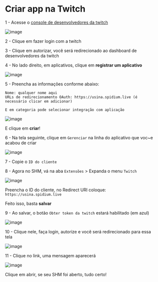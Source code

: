 # Criar app na Twitch

1 - Acesse o [console de desenvolvedores da twitch](https://dev.twitch.tv/login)

![image](https://github.com/sushi-de-linguica/spidium-hours-manager/assets/7914887/e165e223-0b77-47aa-93f3-5216d45e3ad4)

2 - Clique em fazer login com a twitch

3 - Clique em autorizar, você será redirecionado ao dashboard de desenvolvedores da twitch

4 - No lado direito, em aplicativos, clique em **registrar um aplicativo**

![image](https://github.com/sushi-de-linguica/spidium-hours-manager/assets/7914887/352a06ab-fd5f-4394-902f-b6eec13ec11f)

5 - Preencha as informações conforme abaixo:

```
Nome: qualquer nome aqui
URLs de redirecionamento OAuth: https://usina.spidium.live (é necessário clicar em adicionar)

E em categoria pode selecionar integração com aplicação
```

![image](https://github.com/sushi-de-linguica/spidium-hours-manager/assets/7914887/abbfe9ea-f7d6-4f30-9234-0b98b2d49ef4)

E clique em **criar**!

6 - Na tela seguinte, clique em `Gerenciar` na linha do aplicativo que voc~e acabou de criar

![image](https://github.com/sushi-de-linguica/spidium-hours-manager/assets/7914887/252806e5-4b88-4534-b741-2024f6cad62c)

7 - Copie o `ID do cliente` 

8 - Agora no SHM, vá na aba `Extensões` > Expanda o menu `Twitch`

![image](https://github.com/sushi-de-linguica/spidium-hours-manager/assets/7914887/70606563-aaa1-4123-a347-d8c1daee5b89)

Preencha o ID do cliente, no Redirect URI coloque: `https://usina.spidium.live`

Feito isso, basta **salvar**

9 - Ao salvar, o botão `Obter token da twitch` estará habilitado (em azul)

![image](https://github.com/sushi-de-linguica/spidium-hours-manager/assets/7914887/868a0acc-f989-4df7-8530-e0e9a8a1e830)

10 - Clique nele, faça login, autorize e você será redirecionado para essa tela

![image](https://github.com/sushi-de-linguica/spidium-hours-manager/assets/7914887/96afee5e-3193-4879-9c57-8758491973f3)

11 - Clique no link, uma mensagem aparecerá

![image](https://github.com/sushi-de-linguica/spidium-hours-manager/assets/7914887/79ee9263-9606-4812-a3bc-58c8ea1a7069)

Clique em abrir, se seu SHM foi aberto, tudo certo!
